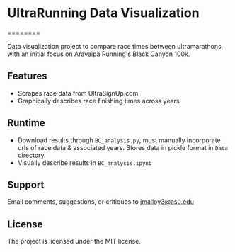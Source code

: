 # UltraRunning Data Visualization
========

Data visualization project to compare race times between ultramarathons, with an initial focus on Aravaipa Running's Black Canyon 100k.

Features
--------

- Scrapes race data from UltraSignUp.com
- Graphically describes race finishing times across years

Runtime
------------

- Download results through `BC_analysis.py`, must manually incorporate urls of race data & associated years. Stores data in pickle format in `Data` directory.
- Visually describe results in `BC_analysis.ipynb`


Support
-------

Email comments, suggestions, or critiques to jmalloy3@asu.edu

License
-------

The project is licensed under the MIT license.
